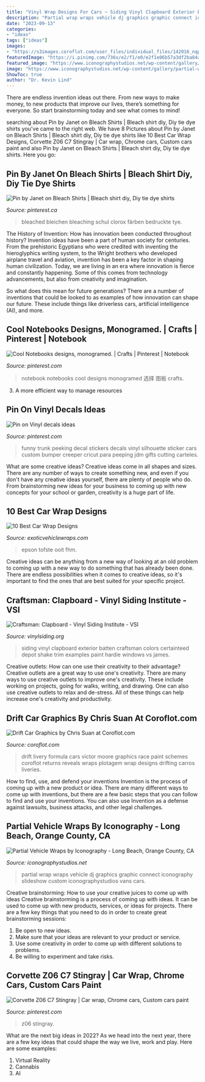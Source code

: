 ```yaml
---
title: "Vinyl Wrap Designs For Cars ~ Siding Vinyl Clapboard Exterior Batten Craftsman Colors Certainteed Depot Shake Trim Examples Paint Hardie Windows Vs James"
description: "Partial wrap wraps vehicle dj graphics graphic connect iconography slideshow custom iconographystudios vans cars"
date: "2023-09-13"
categories:
- "ideas"
tags: ["ideas"]
images:
- "https://s3images.coroflot.com/user_files/individual_files/142016_nqpe0vooytockyufvmjxo_yu0.png"
featuredImage: "https://i.pinimg.com/736x/e2/f1/e0/e2f1e06b57a3df2ba84a9c385c94bb34.jpg"
featured_image: "https://www.iconographystudios.net/wp-content/gallery/partial-wraps/newpartial_wrap2.jpg"
image: "https://www.iconographystudios.net/wp-content/gallery/partial-wraps/newpartial_wrap2.jpg"
ShowToc: true
author: "Dr. Kevin Lind"
---
```



There are endless invention ideas out there. From new ways to make money, to new products that improve our lives, there’s something for everyone. So start brainstorming today and see what comes to mind!

	

		
searching about Pin by Janet on Bleach Shirts | Bleach shirt diy, Diy tie dye shirts you've came to the right web. We have 8 Pictures about Pin by Janet on Bleach Shirts | Bleach shirt diy, Diy tie dye shirts like 10 Best Car Wrap Designs, Corvette Z06 C7 Stingray | Car wrap, Chrome cars, Custom cars paint and also Pin by Janet on Bleach Shirts | Bleach shirt diy, Diy tie dye shirts. Here you go:
		
    
## Pin By Janet On Bleach Shirts | Bleach Shirt Diy, Diy Tie Dye Shirts

<img loading=lazy src="https://i.pinimg.com/originals/b1/7a/e7/b17ae702cdef016942e6760c60761b83.jpg" onerror="this.onerror=null;this.src='https://tse2.mm.bing.net/th?id=OIP.4z3kHNO8yxwT-3STkUSeCwHaJ4&amp;pid=15.1';" alt="Pin by Janet on Bleach Shirts | Bleach shirt diy, Diy tie dye shirts">

_Source: pinterest.ca_

>bleached bleichen bleaching schul clorox färben bedruckte tye. 

	

The History of Invention: How has innovation been conducted throughout history?
Invention ideas have been a part of human society for centuries. From the prehistoric Egyptians who were credited with inventing the hieroglyphics writing system, to the Wright brothers who developed airplane travel and aviation, invention has been a key factor in shaping human civilization. 
Today, we are living in an era where innovation is fierce and constantly happening. Some of this comes from technology advancements, but also from creativity and imagination. 

So what does this mean for future generations? There are a number of inventions that could be looked to as examples of how innovation can shape our future. These include things like driverless cars, artificial intelligence (AI), and more.

    
## Cool Notebooks Designs, Monogramed. | Crafts | Pinterest | Notebook

<img loading=lazy src="https://s-media-cache-ak0.pinimg.com/736x/d1/49/0b/d1490b7d31aa12909f3b717a1a8f7142.jpg" onerror="this.onerror=null;this.src='https://tse1.mm.bing.net/th?id=OIP.9FUGi7Qku5eWgxbTOIm70QHaJ3&amp;pid=15.1';" alt="Cool Notebooks designs, monogramed. | Crafts | Pinterest | Notebook">

_Source: pinterest.com_

>notebook notebooks cool designs monogramed 选择 图板 crafts. 

	

3. A more efficient way to manage resources

    
## Pin On Vinyl Decals Ideas

<img loading=lazy src="https://i.pinimg.com/736x/e8/78/f7/e878f72f4321100b5643d80b0d339c0a--funny-cars-car-decals-funny.jpg" onerror="this.onerror=null;this.src='https://tse1.mm.bing.net/th?id=OIP.Cm8hdoRVK_cD-1_1kwf85AHaHa&amp;pid=15.1';" alt="Pin on Vinyl decals ideas">

_Source: pinterest.com_

>funny trunk peeking decal stickers decals vinyl silhouette sticker cars custom bumper creeper cricut para peeping jdm gifts cutting carteles. 

	

What are some creative ideas?
Creative ideas come in all shapes and sizes. There are any number of ways to create something new, and even if you don't have any creative ideas yourself, there are plenty of people who do. From brainstorming new ideas for your business to coming up with new concepts for your school or garden, creativity is a huge part of life.

    
## 10 Best Car Wrap Designs

<img loading=lazy src="http://www.exoticvehiclewraps.com/images/top10/epsonbugatti.jpg" onerror="this.onerror=null;this.src='https://tse4.mm.bing.net/th?id=OIP.aOnRCw6PMGFY6iLLge-HLAHaDt&amp;pid=15.1';" alt="10 Best Car Wrap Designs">

_Source: exoticvehiclewraps.com_

>epson tofste ooit fhm. 

	

Creative ideas can be anything from a new way of looking at an old problem to coming up with a new way to do something that has already been done. There are endless possibilities when it comes to creative ideas, so it's important to find the ones that are best suited for your specific project.

    
## Craftsman: Clapboard - Vinyl Siding Institute - VSI

<img loading=lazy src="https://www.vinylsiding.org/wp-content/uploads/2017/05/Vinyl-Siding-Craftsman-Clapboard-131.jpg" onerror="this.onerror=null;this.src='https://tse2.mm.bing.net/th?id=OIP.CYD4507OD6Qy5yPN8UxexAHaEo&amp;pid=15.1';" alt="Craftsman: Clapboard - Vinyl Siding Institute - VSI">

_Source: vinylsiding.org_

>siding vinyl clapboard exterior batten craftsman colors certainteed depot shake trim examples paint hardie windows vs james. 

	

Creative outlets: How can one use their creativity to their advantage?
Creative outlets are a great way to use one's creativity. There are many ways to use creative outlets to improve one's creativity. These include working on projects, going for walks, writing, and drawing. One can also use creative outlets to relax and de-stress. All of these things can help increase one's creativity and productivity.

    
## Drift Car Graphics By Chris Suan At Coroflot.com

<img loading=lazy src="https://s3images.coroflot.com/user_files/individual_files/142016_nqpe0vooytockyufvmjxo_yu0.png" onerror="this.onerror=null;this.src='https://tse1.mm.bing.net/th?id=OIP.O3nq434M0uaQs6z1OdzUDQHaFu&amp;pid=15.1';" alt="Drift Car Graphics by Chris Suan at Coroflot.com">

_Source: coroflot.com_

>drift livery formula cars victor moore graphics race paint schemes coroflot returns reveals wraps plotagem wrap designs drifting carros liveries. 

	

How to find, use, and defend your inventions
Invention is the process of coming up with a new product or idea. There are many different ways to come up with inventions, but there are a few basic steps that you can follow to find and use your inventions. You can also use Invention as a defense against lawsuits, business attacks, and other legal challenges.

    
## Partial Vehicle Wraps By Iconography - Long Beach, Orange County, CA

<img loading=lazy src="https://www.iconographystudios.net/wp-content/gallery/partial-wraps/newpartial_wrap2.jpg" onerror="this.onerror=null;this.src='https://tse3.mm.bing.net/th?id=OIP.FZVsq4o5ZBNVXM2m3NX4OgHaE7&amp;pid=15.1';" alt="Partial Vehicle Wraps by Iconography - Long Beach, Orange County, CA">

_Source: iconographystudios.net_

>partial wrap wraps vehicle dj graphics graphic connect iconography slideshow custom iconographystudios vans cars. 

	

Creative brainstorming: How to use your creative juices to come up with ideas
Creative brainstorming is a process of coming up with ideas. It can be used to come up with new products, services, or ideas for projects. There are a few key things that you need to do in order to create great brainstorming sessions:
1. Be open to new ideas.
2. Make sure that your ideas are relevant to your product or service.
3. Use some creativity in order to come up with different solutions to problems.
4. Be willing to experiment and take risks.

    
## Corvette Z06 C7 Stingray | Car Wrap, Chrome Cars, Custom Cars Paint

<img loading=lazy src="https://i.pinimg.com/736x/e2/f1/e0/e2f1e06b57a3df2ba84a9c385c94bb34.jpg" onerror="this.onerror=null;this.src='https://tse4.mm.bing.net/th?id=OIP.s-Zmzki1vgOhqPHEqJrJJgHaHU&amp;pid=15.1';" alt="Corvette Z06 C7 Stingray | Car wrap, Chrome cars, Custom cars paint">

_Source: pinterest.com_

>z06 stingray. 

	

What are the next big ideas in 2022?
As we head into the next year, there are a few key ideas that could shape the way we live, work and play. Here are some examples: 
1. Virtual Reality 
2. Cannabis 
3. AI 

